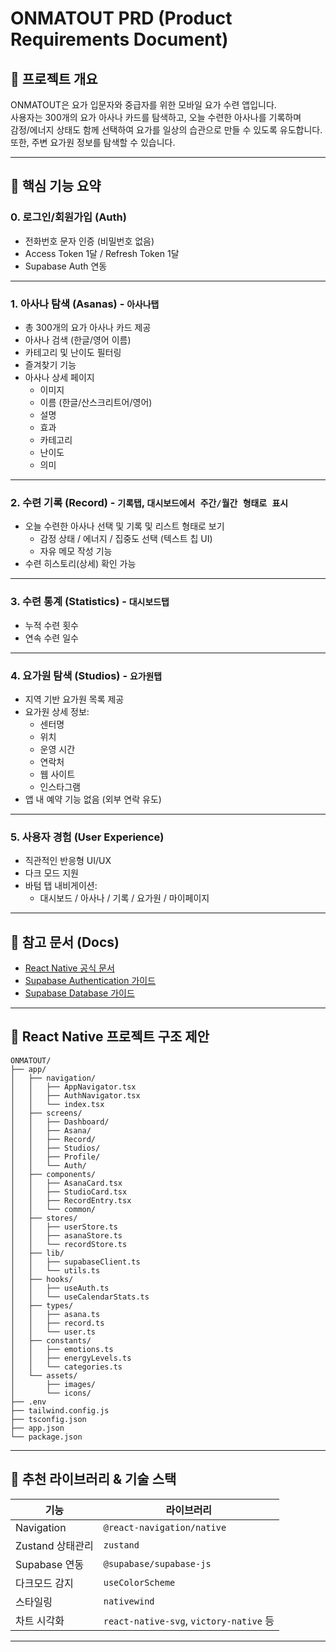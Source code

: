 # ONMATOUT PRD (Product Requirements Document)

## 🧘 프로젝트 개요

ONMATOUT은 요가 입문자와 중급자를 위한 모바일 요가 수련 앱입니다.  
사용자는 300개의 요가 아사나 카드를 탐색하고, 오늘 수련한 아사나를 기록하며  
감정/에너지 상태도 함께 선택하여 요가를 일상의 습관으로 만들 수 있도록 유도합니다.  
또한, 주변 요가원 정보를 탐색할 수 있습니다.

---

## 📌 핵심 기능 요약

### 0. 로그인/회원가입 (Auth)

- 전화번호 문자 인증 (비밀번호 없음)
- Access Token 1달 / Refresh Token 1달
- Supabase Auth 연동

---

### 1. 아사나 탐색 (Asanas) - `아사나탭`

- 총 300개의 요가 아사나 카드 제공
- 아사나 검색 (한글/영어 이름)
- 카테고리 및 난이도 필터링
- 즐겨찾기 기능
- 아사나 상세 페이지
  - 이미지
  - 이름 (한글/산스크리트어/영어)
  - 설명
  - 효과
  - 카테고리
  - 난이도
  - 의미

---

### 2. 수련 기록 (Record) - `기록탭`, `대시보드에서 주간/월간 형태로 표시`

- 오늘 수련한 아사나 선택 및 기록 및 리스트 형태로 보기
  - 감정 상태 / 에너지 / 집중도 선택 (텍스트 칩 UI)
  - 자유 메모 작성 기능
- 수련 히스토리(상세) 확인 가능

---

### 3. 수련 통계 (Statistics) - `대시보드탭`

- 누적 수련 횟수
- 연속 수련 일수

---

### 4. 요가원 탐색 (Studios) - `요가원탭`

- 지역 기반 요가원 목록 제공
- 요가원 상세 정보:
  - 센터명
  - 위치
  - 운영 시간
  - 연락처
  - 웹 사이트
  - 인스타그램
- 앱 내 예약 기능 없음 (외부 연락 유도)

---

### 5. 사용자 경험 (User Experience)

- 직관적인 반응형 UI/UX
- 다크 모드 지원
- 바텀 탭 내비게이션:
  - 대시보드 / 아사나 / 기록 / 요가원 / 마이페이지

---

## 🔗 참고 문서 (Docs)

- [React Native 공식 문서](https://reactnative.dev/)
- [Supabase Authentication 가이드](https://supabase.com/docs/guides/auth)
- [Supabase Database 가이드](https://supabase.com/docs/guides/database)

---

## 📁 React Native 프로젝트 구조 제안

```
ONMATOUT/
├── app/
│   ├── navigation/
│   │   ├── AppNavigator.tsx
│   │   ├── AuthNavigator.tsx
│   │   └── index.tsx
│   ├── screens/
│   │   ├── Dashboard/
│   │   ├── Asana/
│   │   ├── Record/
│   │   ├── Studios/
│   │   ├── Profile/
│   │   └── Auth/
│   ├── components/
│   │   ├── AsanaCard.tsx
│   │   ├── StudioCard.tsx
│   │   ├── RecordEntry.tsx
│   │   └── common/
│   ├── stores/
│   │   ├── userStore.ts
│   │   ├── asanaStore.ts
│   │   └── recordStore.ts
│   ├── lib/
│   │   ├── supabaseClient.ts
│   │   └── utils.ts
│   ├── hooks/
│   │   ├── useAuth.ts
│   │   └── useCalendarStats.ts
│   ├── types/
│   │   ├── asana.ts
│   │   ├── record.ts
│   │   └── user.ts
│   ├── constants/
│   │   ├── emotions.ts
│   │   ├── energyLevels.ts
│   │   └── categories.ts
│   └── assets/
│       ├── images/
│       └── icons/
├── .env
├── tailwind.config.js
├── tsconfig.json
├── app.json
└── package.json
```

---

## 🧩 추천 라이브러리 & 기술 스택

| 기능             | 라이브러리                              |
| ---------------- | --------------------------------------- |
| Navigation       | `@react-navigation/native`              |
| Zustand 상태관리 | `zustand`                               |
| Supabase 연동    | `@supabase/supabase-js`                 |
| 다크모드 감지    | `useColorScheme`                        |
| 스타일링         | `nativewind`                            |
| 차트 시각화      | `react-native-svg`, `victory-native` 등 |

---

